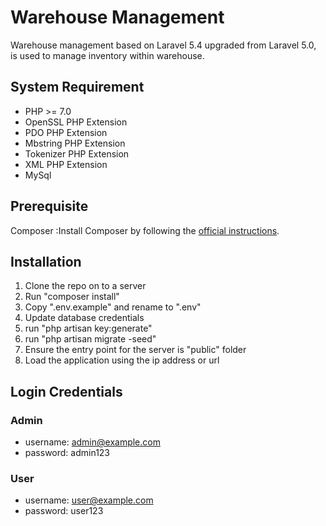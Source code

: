 # Warehouse Management
Warehouse management based on Laravel 5.4 upgraded from Laravel 5.0, is used to manage inventory within warehouse.

## System Requirement
- PHP >= 7.0
- OpenSSL PHP Extension
- PDO PHP Extension
- Mbstring PHP Extension
- Tokenizer PHP Extension
- XML PHP Extension
- MySql


## Prerequisite
Composer :Install Composer by following the [official instructions](https://getcomposer.org/download/).

## Installation
1. Clone the repo on to a server 
2. Run "composer install" 
3. Copy ".env.example" and rename to ".env"
4. Update database credentials 
5. run "php artisan key:generate"
6. run "php artisan migrate -seed"
7. Ensure the entry point for the server is "public" folder
8. Load the application using the ip address or url


## Login Credentials
### Admin
- username: admin@example.com
- password: admin123

### User
- username: user@example.com
- password: user123

